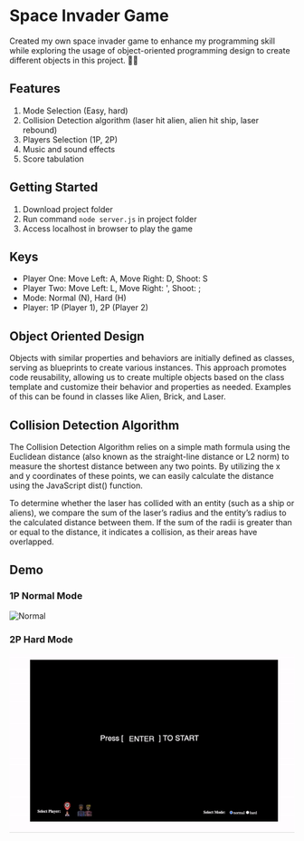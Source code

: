# Space Invader Game
Created my own space invader game to enhance my programming skill while exploring the usage of object-oriented programming design
to create different objects in this project. 🚀🚀

## Features

1. Mode Selection (Easy, hard)
2. Collision Detection algorithm (laser hit alien, alien hit ship, laser rebound)
3. Players Selection (1P, 2P)
4. Music and sound effects
5. Score tabulation

## Getting Started
1. Download project folder
2. Run command `node server.js` in project folder
3. Access localhost in browser to play the game


## Keys
- Player One: Move Left: A, Move Right: D, Shoot: S
- Player Two: Move Left: L, Move Right: ', Shoot: ;
- Mode: Normal (N), Hard (H)
- Player: 1P (Player 1), 2P (Player 2)

## Object Oriented Design
Objects with similar properties and behaviors are initially defined as classes, serving as blueprints to create various instances. This approach promotes code reusability, allowing us to create multiple objects based on the class template and customize their behavior and properties as needed. Examples of this can be found in classes like Alien, Brick, and Laser.

## Collision Detection Algorithm 
The Collision Detection Algorithm relies on a simple math formula using the Euclidean distance (also known as the straight-line distance or L2 norm) to measure the shortest distance between any two points. By utilizing the x and y coordinates of these points, we can easily calculate the distance using the JavaScript dist() function.

To determine whether the laser has collided with an entity (such as a ship or aliens), we compare the sum of the laser’s radius and the entity’s radius to the calculated distance between them. If the sum of the radii is greater than or equal to the distance, it indicates a collision, as their areas have overlapped.


## Demo

### 1P Normal Mode
<img src="./normal-mode.gif" alt="Normal">


### 2P Hard Mode
<img src="./hard-mode.gif" alt="Hard">
